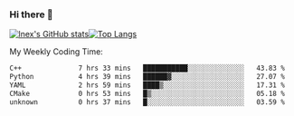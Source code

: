 ### Hi there 👋
[![lnex's GitHub stats](https://github-readme-stats.vercel.app/api?username=lnexenl&count_private=true&show_icons=true)](https://github.com/anuraghazra/github-readme-stats)[![Top Langs](https://github-readme-stats.vercel.app/api/top-langs/?username=lnexenl&layout=compact&langs_count=8&exclude_repo=32-bit-MIPS-CPU)](https://github.com/anuraghazra/github-readme-stats)

My Weekly Coding Time:
<!--START_SECTION:waka-->

```txt
C++              7 hrs 33 mins   ███████████░░░░░░░░░░░░░░   43.83 %
Python           4 hrs 39 mins   ██████▓░░░░░░░░░░░░░░░░░░   27.07 %
YAML             2 hrs 59 mins   ████▒░░░░░░░░░░░░░░░░░░░░   17.31 %
CMake            0 hrs 53 mins   █▒░░░░░░░░░░░░░░░░░░░░░░░   05.18 %
unknown          0 hrs 37 mins   █░░░░░░░░░░░░░░░░░░░░░░░░   03.59 %
```

<!--END_SECTION:waka-->
